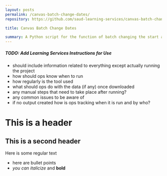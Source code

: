 ```yaml
---
layout: posts
permalink: /canvas-batch-change-dates/
repository: https://github.com/saud-learning-services/canvas-batch-change-dates

title: Canvas Batch Change Dates

summary: A Python script for the function of batch changing the start and end dates for courses listed in a CSV using Jupyter notebook interface
---
```


##### TODO: Add Learning Services Instructions for Use

- should include information related to everything except actually running the project
- how should ops know when to run
- how regularly is the tool used
- what should ops do with the data (if any) once downloaded
- any manual steps that need to take place after running?
- any common issues to be aware of
- if no output created how is ops tracking when it is run and by who?

# This is a header
## This is a second header
 
Here is some regular text

- here are bullet points
- _you can italicize_ and **bold**
